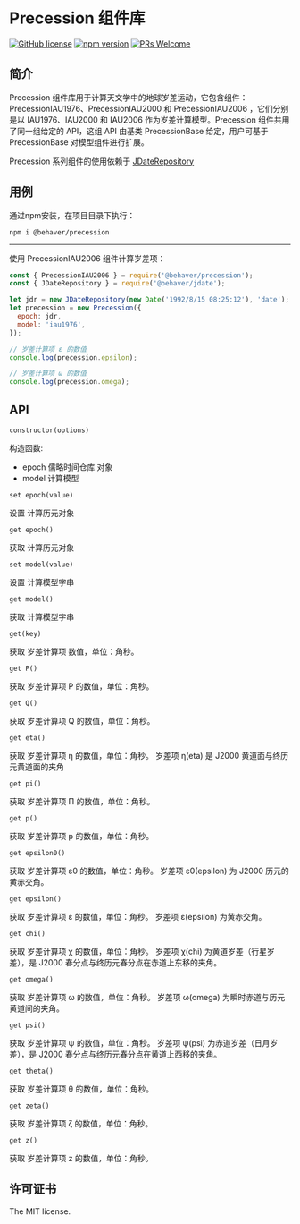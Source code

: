 # Precession 组件库

[![GitHub license](https://img.shields.io/badge/license-MIT-brightgreen.svg)](#) [![npm version](https://img.shields.io/npm/v/react.svg?style=flat)](https://www.npmjs.com/package/@behaver/precession) [![PRs Welcome](https://img.shields.io/badge/PRs-welcome-brightgreen.svg)](#)

## 简介

Precession 组件库用于计算天文学中的地球岁差运动，它包含组件：PrecessionIAU1976、PrecessionIAU2000 和 PrecessionIAU2006 ，它们分别是以 IAU1976、IAU2000 和 IAU2006 作为岁差计算模型。Precession 组件共用了同一组给定的 API，这组 API 由基类 PrecessionBase 给定，用户可基于 PrecessionBase 对模型组件进行扩展。

Precession 系列组件的使用依赖于 [JDateRepository](https://github.com/behaver/jdate/blob/master/doc/JDateRepository.md)

## 用例

通过npm安装，在项目目录下执行：

`npm i @behaver/precession`

---

使用 PrecessionIAU2006 组件计算岁差项：

```js
const { PrecessionIAU2006 } = require('@behaver/precession');
const { JDateRepository } = require('@behaver/jdate');

let jdr = new JDateRepository(new Date('1992/8/15 08:25:12'), 'date');
let precession = new Precession({
  epoch: jdr,
  model: 'iau1976',
});

// 岁差计算项 ε 的数值
console.log(precession.epsilon);

// 岁差计算项 ω 的数值
console.log(precession.omega);
```

## API

`constructor(options)`

构造函数:

* epoch 儒略时间仓库 对象
* model 计算模型

`set epoch(value)`

设置 计算历元对象

`get epoch()`

获取 计算历元对象

`set model(value)`

设置 计算模型字串

`get model()`

获取 计算模型字串

`get(key)`

获取 岁差计算项 数值，单位：角秒。

`get P()`

获取 岁差计算项 Ρ 的数值，单位：角秒。

`get Q()`

获取 岁差计算项 Q 的数值，单位：角秒。

`get eta()`

获取 岁差计算项 η 的数值，单位：角秒。
岁差项 η(eta) 是 J2000 黄道面与终历元黄道面的夹角

`get pi()`

获取 岁差计算项 Π 的数值，单位：角秒。

`get p()`

获取 岁差计算项 p 的数值，单位：角秒。

`get epsilon0()`

获取 岁差计算项 ε0 的数值，单位：角秒。
岁差项 ε0(epsilon) 为 J2000 历元的黄赤交角。

`get epsilon()`

获取 岁差计算项 ε 的数值，单位：角秒。
岁差项 ε(epsilon) 为黄赤交角。

`get chi()`

获取 岁差计算项 χ 的数值，单位：角秒。
岁差项 χ(chi) 为黄道岁差（行星岁差），是 J2000 春分点与终历元春分点在赤道上东移的夹角。

`get omega()`

获取 岁差计算项 ω 的数值，单位：角秒。
岁差项 ω(omega) 为瞬时赤道与历元黄道间的夹角。

`get psi()`

获取 岁差计算项 ψ 的数值，单位：角秒。
岁差项 ψ(psi) 为赤道岁差（日月岁差），是 J2000 春分点与终历元春分点在黄道上西移的夹角。

`get theta()`

获取 岁差计算项 θ 的数值，单位：角秒。

`get zeta()`

获取 岁差计算项 ζ 的数值，单位：角秒。

`get z()`

获取 岁差计算项 z 的数值，单位：角秒。

## 许可证书

The MIT license.